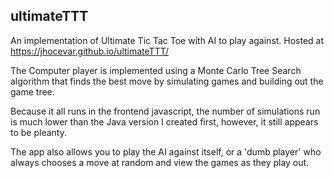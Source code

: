 ## ultimateTTT
An implementation of Ultimate Tic Tac Toe with AI to play against.
Hosted at https://jhocevar.github.io/ultimateTTT/

The Computer player is implemented using a Monte Carlo Tree Search algorithm that finds the best move by simulating games and building out the game tree.

Because it all runs in the frontend javascript, the number of simulations run is much lower than the Java version I created first, however, it still appears to be pleanty.

The app also allows you to play the AI against itself, or a 'dumb player' who always chooses a move at random and view the games as they play out.
